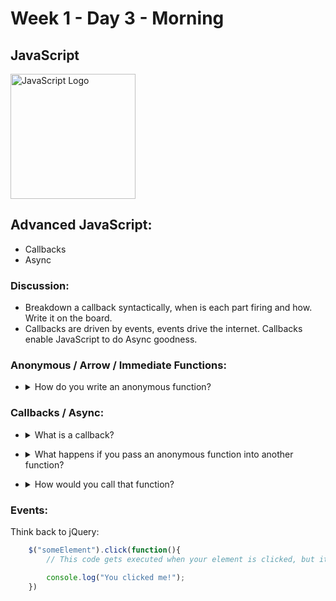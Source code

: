 # Week 1 - Day 3 - Morning

## JavaScript

<img src="https://cdn-images-1.medium.com/max/785/0*Co9Hk-VtMLfM08KH.png" alt="JavaScript Logo" width="200px">

## Advanced JavaScript:

* Callbacks
* Async

### Discussion:

* Breakdown a callback syntactically, when is each part firing and how. Write it on the board.
* Callbacks are driven by events, events drive the internet. Callbacks enable JavaScript to do Async goodness.

### Anonymous / Arrow / Immediate Functions:

* <details>
	<summary>How do you write an anonymous function?</summary>

	There are a few ways:

	Arrow Functions:

	```javascript
		()=>{
			console.log("My Arrow Function!");
		}();
	```

	Anonymous Functions:

	```javascript
		function(){
			console.log("Im a function without a name!");
		}();
	```

	Immediate Functions:

	```javascript
		(function(){
			console.log("Im a function without a name!, except any variables within definitions are only accessible within my scope.");
		})();
	```

</details>

### Callbacks / Async:

* <details>
	<summary>What is a callback?</summary>

	A callback is a function that is passed to another function that gets called at some point in the parent function.
</details>

* <details>
	<summary>What happens if you pass an anonymous function into another function?</summary>

	Its passed like a normal function, which you probably intend to call at some point. You can then decide to pass data back to it, so the parent function has access to this data.

	```javascript
		function getGroceries(){
			let groceries = ["milk", "bread", "eggs"];
			console.log(groceries);

			callFriend("will", (data)=>{
				for (let i = 0; i < data.length; i++){
					groceries.push(data[i]);
				}

				console.log(groceries);
			});

			console.log("I need groceries");
		}

		function callFriend(phone, cb){
			let friends = {
				"will":["bacon", "tomato", "lettuce"],
				"rob":["apple pie", "vanilla ice cream", "cake"]
			}

			let buddy = friends[phone];

			window.setTimeout(()=>{
				cb(buddy);
			},2000);
		}

		getGroceries()

	```
</details>

* <details>
	<summary>How would you call that function?</summary>

	You would call this function in the function that is being invoked in the parent.

	This is what's calling the callback, passing it data back to the parent / caller:

	```javascript
		cb(buddy);
	```
</details>

### Events:

Think back to jQuery:

```javascript
	$("someElement").click(function(){
		// This code gets executed when your element is clicked, but its not run just because we defined it here. Other things can run, while we wait for this event to trigger.

		console.log("You clicked me!");
	})
```